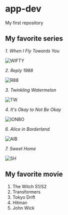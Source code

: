 # app-dev
My first repository
## **My favorite series**
*1. When I Fly Towards You*

![WIFTY](https://dramaslot.com/wp-content/uploads/2023/08/When-I-Fly-Towards-You.webp)

*2. Reply 1988*

![R88](https://occ-0-8407-116.1.nflxso.net/dnm/api/v6/E8vDc_W8CLv7-yMQu8KMEC7Rrr8/AAAABQiLySv67Z00six6BhU4PgKg_NXjsV_7gyzO_2FklWxZfb3-ZTCvYbGG8oH3WcDKvMdR3gibmujM2Kp7Wm25ubT4AdlKuHMCSyYj.jpg?r=751)

*3. Twinkling Watermelon*

![TW](https://www.kpopmap.com/wp-content/uploads/2023/11/tvN-Twinkling-Watermelon-Viva-La-Vida-Moments.jpg)

*4. It's Okay to Not Be Okay*

![IONBO](https://ahjummamshies.com/wp-content/uploads/2020/08/pbio-poster.jpg)

*6. Alice in Borderland*

![AIB](https://www.google.com/url?sa=i&url=https%3A%2F%2Fthekeegshow.com%2F2023%2F01%2F03%2Falice-in-borderland-a-great-live-action-manga-adaptation%2F&psig=AOvVaw1ieevg8-UahmqmCa5nwyPE&ust=1732292697082000&source=images&cd=vfe&opi=89978449&ved=0CBQQjRxqFwoTCICK0a3r7YkDFQAAAAAdAAAAABAJ)

*7. Sweet Home*

![SH](https://www.comingsoon.net/wp-content/uploads/sites/3/2024/07/Untitled-design-2024-07-31T154022.525.png)

## **My favorite movie**
1. The Witch S1/S2
2. Transformers
3. Tokyo Drift
4. Hitman
5. John Wick
